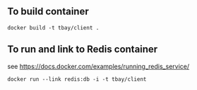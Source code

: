 
## To build container

    docker build -t tbay/client . 

## To run and link to Redis container

see https://docs.docker.com/examples/running_redis_service/

    docker run --link redis:db -i -t tbay/client